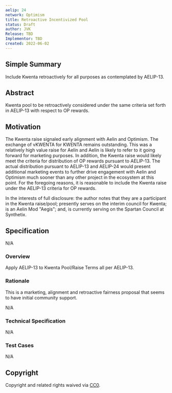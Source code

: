 ```yaml
---
aelip: 24
network: Optimism
title: Retroactive Incentivized Pool
status: Draft
author: JVK
Release: TBD
Implementor: TBD
created: 2022-06-02
---
```


## Simple Summary

Include Kwenta retroactively for all purposes as contemplated by AELIP-13.
## Abstract

Kwenta pool to be retroactively considered under the same criteria set forth in AELIP-13 with respect to OP rewards.

## Motivation

The Kwenta raise signaled early alignment with Aelin and Optimism. The exchange of vKWENTA for KWENTA remains outstanding. This was a relatively high value raise for Aelin and Aelin is likely to refer to it going forward for marketing purposes.
In addition, the Kwenta raise would likely meet the criteria for distribution of OP rewards pursuant to AELIP-13. The actual distribution pursuant to AELIP-13 and AELIP-24 would present additional marketing events to further drive engagement with Aelin and Optimism much sooner than any other project in the ecosystem at this point.
For the foregoing reasons, it is reasonable to include the Kwenta raise under the AELIP-13 criteria for OP rewards.

In the interests of full disclosure: the author notes that they are a participant in the Kwenta raise/pool; presently serves on the interim council for Kwenta; is an Aelin Mod "Aegis"; and, is currently serving on the Spartan Council at Synthetix.

## Specification

N/A

### Overview

Apply AELIP-13 to Kwenta Pool/Raise
Terms all per AELIP-13.  

### Rationale

This is a marketing, alignment and retroactive fairness proposal that seems to have initial community support.

N/A

### Technical Specification

N/A

### Test Cases

N/A

## Copyright

Copyright and related rights waived via [CC0](https://creativecommons.org/publicdomain/zero/1.0/).
